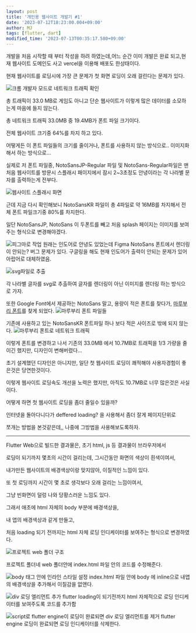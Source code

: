 ```yaml
---
layout: post
title: '개인용 웹사이트 개발기 #1'
date: '2023-07-12T18:23:00.004+09:00'
author: MJ
tags: [flutter, dart]
modified_time: '2023-07-13T00:35:17.580+09:00'
---
```


개발을 처음 시작할 때 부터 작성을 하려 하였는데,어느 순간 이미 개발은 완료 되고,현재 웹사이트 도메인도 사고 vercel을 이용해 배포도 한상태이다.

현재 웹사이트를 로딩시에 가장 큰 문제가 첫 화면 로딩이 오래 걸린다는 문제가 있다.

![크롬 개발자 모드로 네트워크 트래픽 확인](/assets/images/2023/07/12/a.png)

총 트래픽이 33.0 MB로 게임도 아니고 단순 웹사이트가 이렇게 많은 데이터를 소모하는게 마음에 들지 않는다.

총 네트워크 트래픽 33.0MB 중 19.4MB가 폰트 파일 크기이다.

전체 웹사이트 크기중 64%를 차지 하고 있다.

어떻게든 이 폰트 파일들의 크기를 줄이거나, 폰트를 사용하지 않는 방식으로.. 이미지화해서 하는 방식으로...  

실제로 저 폰트 파일중, NotoSansJP-Regular 파일 및 NotoSans-Regular파일은 맨처음 웹사이트를 방문시 스플래시 패이지에서 잠시 2~3초정도 안녕이라는 각 나라별 문자를 출력하는게 전부다.  

![웹사이트 스플래시 화면](/assets/images/2023/07/12/c.gif "웹사이트 스플래시화면 이다")

근데 지금 다시 확인해보니 NotoSansKR 파일이 총 4파일로 약 16MB를 차지해서 전체 폰트 파일크기중 80%를 차지한다.

일단 NotoSansJP, NotoSans 이 두폰트를 빼고 처음 splash 페이지는 이미지를 보여주는 형식으로 변경해야겠다.

![피그마로 작업](/assets/images/2023/07/12/d.png)
 원래는 인도어로 안녕도 있었는데 Figma NotoSans 폰트에서 렌더링이 안되는? 버그 문제가 있다. 구글링을 해도 현재 인도어가 출력이 안되는 문제가 있어 아랍어로 대체하였음.

![svg파일로 추출](/assets/images/2023/07/12/e.png)

각 나라별 글자를 svg로 추출하여 글자를 렌더링이 아닌 이미지를 렌더링 하는 방식으로 가자.

또한 Google Font에서 제공하는 NotoSans 말고, 용량이 적은 폰트를 찾다가,
[마루부리 폰트](https://hangeul.naver.com/font/maru)를 찾게 되었다.
![마루부리 폰트 파일들](/assets/images/2023/07/12/f.png "마루부리 폰트 파일들")

기존에 사용하고 있는 NotoSansKR 폰트파일 하나 보다 적은 사이즈로 밖에 되지 않는다.
![마루부리 폰트로 네트워크 트래픽](/assets/images/2023/07/12/h.png)

이렇게 폰트를 변경하고 나서 기존의 33.0MB 에서 10.7MB로 트래픽을 1/3 가량을 줄이긴 했지만, 디자인이 변해버렸다...

초기 설계했던 디자인은 아니지만, 일단 첫 웹사이트 로딩이 쾌적해야 사용자경험이 좋은것은 당연한것이다.

이렇게 웹사이트 로딩속도 개선을 노력은 했지만, 아직도 10.7MB로 너무 많은것은 사실이다.

어떻게 하면 첫 웹사이트 로딩을 좀더 줄일수 있을까?

인터넷을 돌아다니다가 deffered loading? 을 사용해서 좀더 잘게 페이지단위로

쪼개는 방법을 본것같은데,, 나중에 그방법을 사용해보도록하자.

____

Flutter Web으로 빌드한 결과물은, 초기 html, js 등 결과물이 브라우저에서

로딩이 되기까지 몇초의 시간이 걸리는데, 그시간동안 화면의 색상이 흰색이여서,

내가만든 웹사이트의 배경색상이랑 맞지않아, 이질적인 느낌이 있다.

또 첫 로딩까지 시간이 몇 초로 생각보다 오래 걸리는 느낌이여서,

그냥 빈화면이 덜렁 나와 당황스러운 느낌도 있다.

그래서 애초에 html 자체의 body 부분에 배경색상을,

내 앱의 배경색상과 같게 만들고,

처음 loading 되기 전까지는 html 자체 로딩 인디케이터를 보여주는 형식으로 변경하였다.  

![프로젝트 web 폴더 구조](/assets/images/2023/07/12/g.png)

프로젝트 폴더네 web 폴더안에 index.html 파일 안의 코드를 수정해준다.  

![body 태그 안에 인라인 스타일 설정](/assets/images/2023/07/12/i.png)
index.html 파일 안에 body 에 inline으로 내앱의 배경색상을 추가해서 이질감을 없앤다.

![div 로딩 엘리먼트 추가](/assets/images/2023/07/12/j.png)
flutter loading이 되기전까지 html 자체적으로 로딩 인디케이터를 보여주도록 코드를 추가함  

![script로 flutter engine이 로딩이 완료되면 div 로딩 엘리먼트를 제거](/assets/images/2023/07/12/k.png)
flutter engine 로딩이 완료되면 로딩 인디케이터를 삭제한다.
